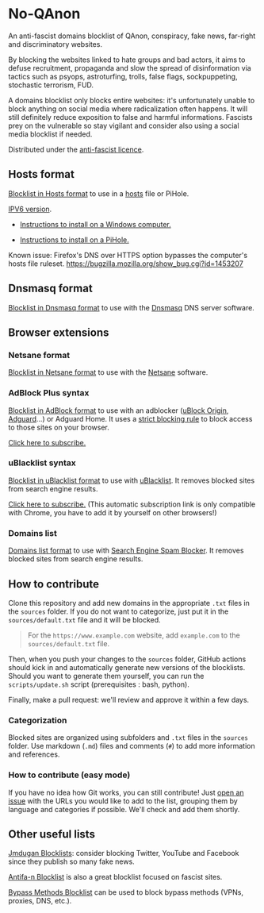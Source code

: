 # No-QAnon

An anti-fascist domains blocklist of QAnon, conspiracy, fake news, far-right and discriminatory websites.

By blocking the websites linked to hate groups and bad actors, it aims to defuse recruitment, propaganda and slow the spread of disinformation via tactics such as psyops, astroturfing, trolls, false flags, sockpuppeting, stochastic terrorism, FUD.

A domains blocklist only blocks entire websites: it's unfortunately unable to block anything on social media where radicalization often happens.
It will still definitely reduce exposition to false and harmful informations.
Fascists prey on the vulnerable so stay vigilant and consider also using a social media blocklist if needed.

Distributed under the [anti-fascist licence](https://github.com/rimu/no-qanon/blob/master/LICENSE.txt).

## Hosts format

[Blocklist in Hosts format](https://raw.githubusercontent.com/rimu/no-qanon/master/hosts.txt) to use in a [hosts](https://en.wikipedia.org/wiki/Hosts_(file)) file or PiHole.

[IPV6 version](https://raw.githubusercontent.com/rimu/no-qanon/master/hosts.txt.ipv6).

- [Instructions to install on a Windows computer.](https://github.com/yui-konnu/qanon-block-guide)

- [Instructions to install on a PiHole.](https://www.reddit.com/r/QAnonCasualties/comments/wekhem/how_to_use_pihole_to_block_q_related_websites/)

Known issue: Firefox's DNS over HTTPS option bypasses the computer's hosts file ruleset. https://bugzilla.mozilla.org/show_bug.cgi?id=1453207

## Dnsmasq format

[Blocklist in Dnsmasq format](https://raw.githubusercontent.com/rimu/no-qanon/master/dnsmasq.txt) to use with the [Dnsmasq](https://thekelleys.org.uk/dnsmasq/doc.html) DNS server software.

## Browser extensions

### Netsane format

[Blocklist in Netsane format](https://raw.githubusercontent.com/rimu/no-qanon/master/netsane.txt) to use with the [Netsane](https://github.com/rimu/netsane) software.

### AdBlock Plus syntax

[Blocklist in AdBlock format](https://raw.githubusercontent.com/rimu/no-qanon/master/adblock.txt) to use with an adblocker ([uBlock Origin](https://ublockorigin.com), [Adguard](https://adguard.com)…) or Adguard Home. It uses a [strict blocking rule](https://github.com/gorhill/uBlock/wiki/Strict-blocking) to block access to those sites on your browser.

[Click here to subscribe.](https://subscribe.adblockplus.org/?location=https://raw.githubusercontent.com/rimu/no-qanon/master/adblock.txt&title=No-QAnon)

### uBlacklist syntax

[Blocklist in uBlacklist format](https://raw.githubusercontent.com/rimu/no-qanon/master/ublacklist.txt) to use with [uBlacklist](https://github.com/iorate/ublacklist). It removes blocked sites from search engine results.

[Click here to subscribe.](https://iorate.github.io/ublacklist/subscribe?name=No-QAnon&url=https://raw.githubusercontent.com/rimu/no-qanon/master/ublacklist.txt) (This automatic subscription link is only compatible with Chrome, you have to add it by yourself on other browsers!)

### Domains list

[Domains list format](https://raw.githubusercontent.com/rimu/no-qanon/master/domains.txt) to use with [Search Engine Spam Blocker](https://github.com/no-cmyk/Search-Engine-Spam-Blocker). It removes blocked sites from search engine results.

## How to contribute

Clone this repository and add new domains in the appropriate `.txt` files in the `sources` folder. If you do not want to categorize, just put it in the `sources/default.txt` file and it will be blocked.

> For the `https://www.example.com` website, add `example.com` to the `sources/default.txt` file.

Then, when you push your changes to the `sources` folder, GitHub actions should kick in and automatically generate new versions of the blocklists. Should you want to generate them yourself, you can run the `scripts/update.sh` script (prerequisites : bash, python).

Finally, make a pull request: we'll review and approve it within a few days.

### Categorization

Blocked sites are organized using subfolders and `.txt` files in the `sources` folder. Use markdown (`.md`) files and comments (`#`) to add more information and references.

### How to contribute (easy mode)

If you have no idea how Git works, you can still contribute! Just [open an issue](https://github.com/rimu/no-qanon/issues) with the URLs you would like to add to the list, grouping them by language and categories if possible. We'll check and add them shortly.

## Other useful lists

[Jmdugan Blocklists](https://github.com/jmdugan/blocklists/tree/master/corporations): consider blocking Twitter, YouTube and Facebook since they publish so many fake news.

[Antifa-n Blocklist](https://github.com/antifa-n/pihole/blob/master/blocklist.txt) is also a great blocklist focused on fascist sites.

[Bypass Methods Blocklist](https://github.com/nextdns/metadata/blob/master/parentalcontrol/bypass-methods) can be used to block bypass methods (VPNs, proxies, DNS, etc.).
